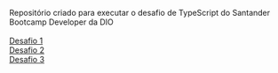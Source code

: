 Repositório criado para executar o desafio de TypeScript do Santander Bootcamp Developer da DIO
<br>
<br>
[Desafio 1](desafio1.md)
<br>
[Desafio 2](desafio2.md)
<br>
[Desafio 3](desafio3.md)
